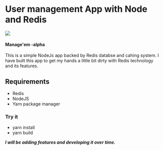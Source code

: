 # User management App with Node and Redis

![](http://www.nikola-breznjak.com/blog/wp-content/uploads/2015/02/NodeRedis.jpg)

#### Manage'em -alpha
 
 
 This is a simple NodeJs app backed by Redis databse and cahing system. I have built this app to get my hands a little bit dirty with Redis technology and its features.  

 

## Requirements
 * Redis 
 * NodeJS
 * Yarn package manager
 
### Try it

* yarn install
* yarn build 
 
 
 
**_I will be adding features and developing it over time._**
